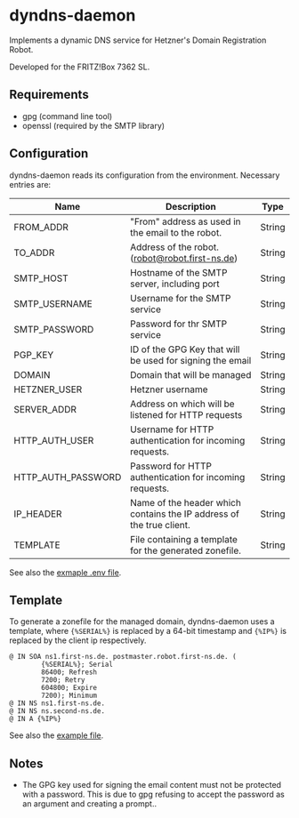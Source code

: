 # dyndns-daemon

Implements a dynamic DNS service for Hetzner's Domain Registration Robot.

Developed for the FRITZ!Box 7362 SL.

## Requirements

- gpg (command line tool)
- openssl (required by the SMTP library)

## Configuration

dyndns-daemon reads its configuration from the environment. Necessary entries are:

| Name | Description | Type |
| --- | --- | --- |
| FROM_ADDR | "From" address as used in the email to the robot. | String |
| TO_ADDR | Address of the robot. (robot@robot.first-ns.de) | String |
| SMTP_HOST | Hostname of the SMTP server, including port | String |
| SMTP_USERNAME | Username for the SMTP service | String
| SMTP_PASSWORD | Password for thr SMTP service | String |
| PGP_KEY | ID of the GPG Key that will be used for signing the email | String |
| DOMAIN | Domain that will be managed | String |
| HETZNER_USER | Hetzner username | String |
| SERVER_ADDR | Address on which will be listened for HTTP requests | String |
| HTTP_AUTH_USER | Username for HTTP authentication for incoming requests. | String |
| HTTP_AUTH_PASSWORD | Password for HTTP authentication for incoming requests. |  String |
| IP_HEADER | Name of the header which contains the IP address of the true client. | String |
| TEMPLATE | File containing a template for the generated zonefile.| String |

See also the [exmaple .env file](res/config.env).

## Template

To generate a zonefile for the managed domain, dyndns-daemon uses a template, where `{%SERIAL%}` is replaced by a 64-bit timestamp and `{%IP%}` is 
replaced by the client ip respectively.

```
@ IN SOA ns1.first-ns.de. postmaster.robot.first-ns.de. (
        {%SERIAL%}; Serial
        86400; Refresh
        7200; Retry
        604800; Expire
        7200); Minimum
@ IN NS ns1.first-ns.de.
@ IN NS ns.second-ns.de.
@ IN A {%IP%}
```

See also the [example file](res/zonefile.tpl).

## Notes

- The GPG key used for signing the email content must not be protected with a password. This is due to gpg refusing to accept the password as an argument and creating a prompt..
